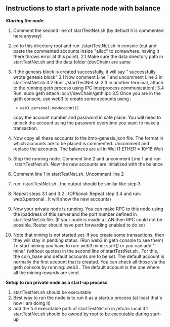 ## Instructions to start a private node with balance

**_Starting the node_**:
1. Comment the second line of startTestNet.sh (by default it is commented here anyway)
2. cd to this directory root and run ./startTestNet.sh in console (cut and paste the commented accounts inside "alloc" to somewhere. having it there throws error at this point).
    2.1 Make sure the data directory path in startTestNet.sh and the data folder (devChain) are same
3. If the genesis block is created successfully, it will say " successfully wrote genesis block" 
    3.1 Now comment Line 1 and uncomment Line 2 in startTestNet.sh
    3.2 Run: ./startTestNet.sh
    3.3 In another terminal, attach to the running geth process using IPC Interprocess communication):
    3.4 Run: sudo geth attach ipc://<absolute path to devChain folder>/devChain/geth.ipc
    3.5 Once you are in the geth console, use web3 to create some accounts using : 
			
		> web3.personal.newAccount()

    copy the account number and password in safe place. You will need to unlock the account using the password everytime you want to make a transaction.
4. Now copy all these accounts to the itmo-genesis.json file. The format in which accounts are to be placed is commented. Uncomment and replace the accounts. The balances are all in Wei (1 ETHER = 10^18 Wei)

5. Stop the running node. Comment line 2 and uncomment Line 1 and run ./startTestNet.sh. Now the new accounts are initialized with the balance
6. Comment line 1 in startTestNet.sh. Uncomment line 2
7. run ./startTestNet.sh , the output should be similar like step 3
8. Repeat steps 3.1 and 3.2 . (OPtional: Repeat step 3.4 and run: web3.personal . It will show the new accounts)
9. Now your private node is running. You can make RPC to this node using the ipaddress of this server and the port number defined in startTestNet.sh file. (If your node is inside a LAN then RPC could not be possible. Router should have port forwarding enabled to do so)

10. Note that mining is not started yet. If you create some transactions, then they will stay in pending status. (Run web3 in geth console to see them) To start mining you have to run: web3.miner.start(<no of threads you want to run>) or you can add "--mine" (without quotes) in the second line of startTestNet.sh . For this, the coin_base and default accounts are to be set. The default account is normally the first account that is created. You can check all those via the geth console by running: web3 . The default account is the one where all the mining rewards are send.

**Setup to run private node as a start-up process**:
1. startTestNet.sh should be executable
2. Best way to run the node is to run it as a startup process (at least that's how I am doing it)
3. add the full executable path of startTestNet.sh in /etc/rc.local
    3.1 startTestNet.sh should be owned by root to be executable during start-up

